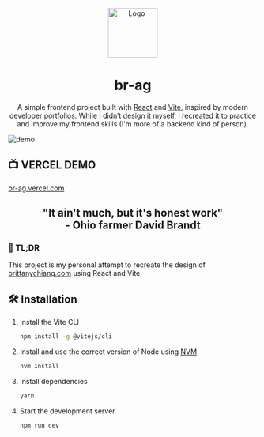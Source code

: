 <div align="center">
  <img alt="Logo" src="https://raw.githubusercontent.com/br-ag/portofolio/refs/heads/develop/src/img/my_logo.png" width="100" />
</div>
<h1 align="center">
  br-ag
</h1>
<p align="center">
  A simple frontend project built with <a href="https://react.dev/" target="_blank">React</a> and <a href="https://vite.dev/" target="_blank">Vite</a>, inspired by modern developer portfolios. While I didn’t design it myself, I recreated it to practice and improve my frontend skills (I'm more of a backend kind of person).
</p>

![demo](https://raw.githubusercontent.com/br-ag/portofolio/refs/heads/develop/src/img/preview_01.png)
## 📺 VERCEL DEMO
[br-ag.vercel.com](https://br-ag.vercel.app/)

<h2 align="center">
  "It ain't much, but it's honest work"
  <br />
  - Ohio farmer David Brandt
</h2>

### 🚨 TL;DR

This project is my personal attempt to recreate the design of [brittanychiang.com](https://brittanychiang.com) using React and Vite.

## 🛠 Installation

1. Install the Vite CLI

   ```sh
   npm install -g @vitejs/cli
   ```

2. Install and use the correct version of Node using [NVM](https://github.com/nvm-sh/nvm)

   ```sh
   nvm install
   ```

3. Install dependencies

   ```sh
   yarn
   ```

4. Start the development server

   ```sh
   npm run dev
   ```

